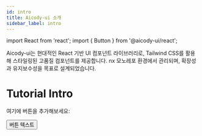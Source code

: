 ```yaml
---
id: intro
title: Aicody-ui 소개
sidebar_label: intro
---
```


import React from 'react';
import { Button } from '@aicody-ui/react';

Aicody-ui는 현대적인 React 기반 UI 컴포넌트 라이브러리로, Tailwind CSS를 활용해 스타일링된 고품질 컴포넌트를 제공합니다. nx 모노레포 환경에서 관리되며, 확장성과 유지보수성을 목표로 설계되었습니다.

# Tutorial Intro

여기에 버튼을 추가해보세요:

<Button kind="primary" size="md">버튼 텍스트</Button>
